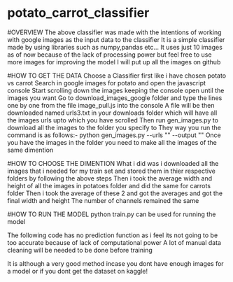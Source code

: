 # potato_carrot_classifier

#OVERVIEW
The above classifier was made with the intentions of working with google images as the input data to the classifier
It is a simple classifier made by using libraries such as numpy,pandas etc...
It uses just 10 images as of now because of the lack of processing power but feel free to use more images for improving the model
I will put up all the images on github

#HOW TO GET THE DATA
Choose a Classifier first like i have chosen potato vs carrot
Search in google images for potato and open the javascript console
Start scrolling down the images keeping the console open until the images you want
Go to download_images_google folder and type the lines one by one from the file image_pull.js into the console 
A file will be then downloaded named urls3.txt in your downloads folder which will have all the images urls upto which you have scrolled
Then run gen_images.py to download all the images to the folder you specify to
They way you run the command is as follows:-
python gen_images.py --urls "<url>" --output "<output>"
Once you have the images in the folder you need to make all the images of the same dimention
  
#HOW TO CHOOSE THE DIMENTION
What i did was i downloaded all the images that i needed for my train set and stored them in thier respective folders by following the above steps
Then i took the average width and height of all the images in potatoes folder and did the same for carrots folder
Then i took the average of these 2 and got the averages and got the final width and height
The number of channels remained the same

#HOW TO RUN THE MODEL
python train.py can be used for running the model

The following code has no prediction function as i feel its not going to be too accurate because of lack of computational power
A lot of manual data cleaning will be needed to be done before training

It is although a very good method incase you dont have enough images for a model or if you dont get the dataset on kaggle!
